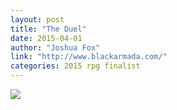 ```yaml
---
layout: post
title: "The Duel"
date: 2015-04-01
author: "Joshua Fox"
link: "http://www.blackarmada.com/"
categories: 2015 rpg finalist
---
```


![]({{site.url}}/2015images/TheDuel.jpg)

